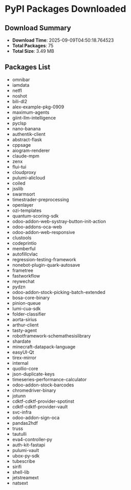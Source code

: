 # PyPI Packages Downloaded

## Download Summary
- **Download Time**: 2025-09-09T04:50:18.764523
- **Total Packages**: 75
- **Total Size**: 3.49 MB

## Packages List
- omnibar
- iamdata
- netfl
- noshot
- bili-dl2
- alex-example-pkg-0909
- maximum-agents
- giint-llm-intelligence
- pyclsp
- nano-banana
- authentik-client
- abstract-flask
- cppsage
- aiogram-renderer
- claude-mpm
- zenx
- flui-tui
- cloudproxy
- pulumi-alicloud
- coiled
- jsslib
- swarmsort
- timestrader-preprocessing
- openlayer
- ozi-templates
- quantum-scoring-sdk
- odoo-addon-web-systray-button-init-action
- odoo-addons-oca-web
- odoo-addon-web-responsive
- clustools
- codeprintio
- memberful
- autofillcvlac
- regression-testing-framework
- nonebot-plugin-quark-autosave
- frametree
- fastworkflow
- reywechat
- pydzn
- odoo-addon-stock-picking-batch-extended
- bosa-core-binary
- pinion-queue
- lumi-cua-sdk
- folder-classifier
- aorta-sirius
- arthur-client
- tasty-agent
- robotframework-schemathesislibrary
- shardate
- minecraft-datapack-language
- easyUI-Qt
- tirex-mirror
- internal
- quollio-core
- json-duplicate-keys
- timeseries-performance-calculator
- odoo-addon-stock-barcodes
- chromedriver-binary
- jotunn
- cdktf-cdktf-provider-spotinst
- cdktf-cdktf-provider-vault
- svc-infra
- odoo-addon-sign-oca
- pandas2hdf
- truss
- tautulli
- eva4-controller-py
- auth-kit-fastapi
- pulumi-vault
- ubox-py-sdk
- tubescribe
- sirifi
- shell-lib
- jetstreamext
- natsext
